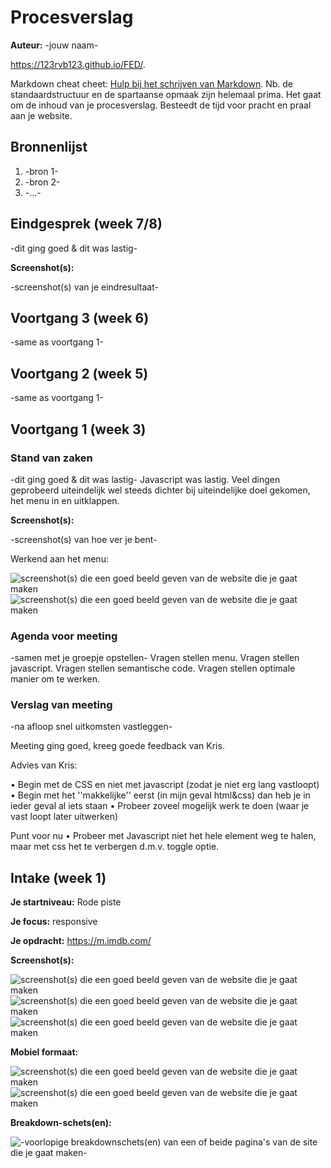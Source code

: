 # Procesverslag
**Auteur:** -jouw naam-

https://123rvb123.github.io/FED/.

Markdown cheat cheet: [Hulp bij het schrijven van Markdown](https://github.com/adam-p/markdown-here/wiki/Markdown-Cheatsheet). Nb. de standaardstructuur en de spartaanse opmaak zijn helemaal prima. Het gaat om de inhoud van je procesverslag. Besteedt de tijd voor pracht en praal aan je website.



## Bronnenlijst
1. -bron 1-
2. -bron 2-
3. -...-



## Eindgesprek (week 7/8)

-dit ging goed & dit was lastig-

**Screenshot(s):**

-screenshot(s) van je eindresultaat-



## Voortgang 3 (week 6)

-same as voortgang 1-



## Voortgang 2 (week 5)

-same as voortgang 1-



## Voortgang 1 (week 3)

### Stand van zaken

-dit ging goed & dit was lastig-
Javascript was lastig. Veel dingen geprobeerd uiteindelijk wel steeds dichter bij uiteindelijke doel gekomen, het menu in en uitklappen.

**Screenshot(s):**

-screenshot(s) van hoe ver je bent-

Werkend aan het menu:

![screenshot(s) die een goed beeld geven van de website die je gaat maken](images/Screenshot_6.png)
![screenshot(s) die een goed beeld geven van de website die je gaat maken](images/Screenshot_7.png)

### Agenda voor meeting

-samen met je groepje opstellen-
Vragen stellen menu. Vragen stellen javascript. Vragen stellen semantische code. Vragen stellen optimale manier om te werken.

### Verslag van meeting

-na afloop snel uitkomsten vastleggen-

Meeting ging goed, kreeg goede feedback van Kris.
 
Advies van Kris:

• Begin met de CSS en niet met javascript (zodat je niet erg lang vastloopt)
• Begin met het ''makkelijke'' eerst (in mijn geval html&css) dan heb je in ieder geval al iets staan
• Probeer zoveel mogelijk werk te doen (waar je vast loopt later uitwerken)

Punt voor nu
• Probeer met Javascript niet het hele element weg te halen, maar met css het te verbergen d.m.v. toggle optie.


## Intake (week 1)

**Je startniveau:** Rode piste

**Je focus:** responsive

**Je opdracht:** https://m.imdb.com/

**Screenshot(s):**

![screenshot(s) die een goed beeld geven van de website die je gaat maken](images/Screenshot_1.png)
![screenshot(s) die een goed beeld geven van de website die je gaat maken](images/Screenshot_2.png)
![screenshot(s) die een goed beeld geven van de website die je gaat maken](images/Screenshot_3.png)


**Mobiel formaat:**

![screenshot(s) die een goed beeld geven van de website die je gaat maken](images/Screenshot_4.png)
![screenshot(s) die een goed beeld geven van de website die je gaat maken](images/Screenshot_5.png)


**Breakdown-schets(en):**

![-voorlopige breakdownschets(en) van een of beide pagina's van de site die je gaat maken-](images/schets2.jpg)
